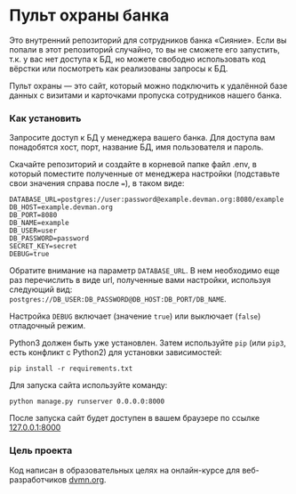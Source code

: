 # Пульт охраны банка

Это внутренний репозиторий для сотрудников банка «Сияние». Если вы попали в этот репозиторий случайно, то вы не сможете его запустить, т.к. у вас нет доступа к БД, но можете свободно использовать код вёрстки или посмотреть как реализованы запросы к БД.

Пульт охраны — это сайт, который можно подключить к удалённой базе данных с визитами и карточками пропуска сотрудников нашего банка.

### Как установить

Запросите доступ к БД у менеджера вашего банка. Для доступа вам понадобятся хост, порт, название БД, имя пользователя и пароль.

Скачайте репозиторий и создайте в корневой папке файл .env, в который поместите полученные от менеджера настройки (подставьте свои значения справа после `=`), в таком виде:

```
DATABASE_URL=postgres://user:password@example.devman.org:8080/example
DB_HOST=example.devman.org
DB_PORT=8080
DB_NAME=example
DB_USER=user
DB_PASSWORD=password
SECRET_KEY=secret
DEBUG=true
```
Обратите внимание на параметр `DATABASE_URL`. В нем необходимо еще раз перечислить в виде url, полученные вами настройки, используя следующий вид: `postgres://DB_USER:DB_PASSWORD@DB_HOST:DB_PORT/DB_NAME`.

Настройка `DEBUG` включает (значение `true`) или выключает (`false`) отладочный режим.

Python3 должен быть уже установлен. 
Затем используйте `pip` (или `pip3`, есть конфликт с Python2) для установки зависимостей:
```
pip install -r requirements.txt
```
Для запуска сайта используйте команду: 
```
python manage.py runserver 0.0.0.0:8000
```
После запуска сайт будет доступен в вашем браузере по ссылке [127.0.0.1:8000](http://127.0.0.1:8000)

### Цель проекта

Код написан в образовательных целях на онлайн-курсе для веб-разработчиков [dvmn.org](https://dvmn.org/).